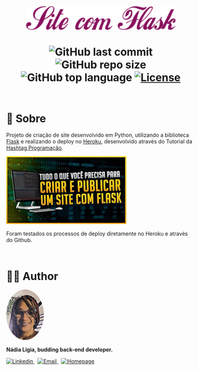 <p align="center">
  <img src=".github/logo.png" width=400 alt="Site com Flask">
</p>

<h1 align="center">
  <img alt="GitHub last commit" src="https://img.shields.io/github/last-commit/nlnadialigia/site-com-flask?color=89115E&style=plastic">

  <img alt="GitHub repo size" src="https://img.shields.io/github/repo-size/nlnadialigia/site-com-flask?color=89115E&style=plastic">

  <img alt="GitHub top language" src="https://img.shields.io/github/languages/top/nlnadialigia/site-com-flask?color=89115E&logoColor=89115E&style=plastic">
  
  <a href="./LICENSE.md">
  <img alt="License" src="https://img.shields.io/github/license/nlnadialigia/site-com-flask?color=89115E&style=plastic">
  </a>
</h1>
<br>

# 📌 Sobre

Projeto de criação de site desenvolvido em Python, utilizando a biblioteca [Flask](https://flask.palletsprojects.com/en/2.0.x/) e realizando o deploy no [Heroku](https://www.heroku.com/), desenvolvido através do Tutorial da [Hashtag Programação](https://www.youtube.com/channel/UCafFexaRoRylOKdzGBU6Pgg).

[![Watch the video](/.github/youtube.jpg)](https://youtu.be/K2ejI4z8Mbg)

Foram testados os processos de deploy diretamente no Heroku e através do Github.

<br>


# 👩‍💼 Author
<img src=".github/picture.png" width="100px;" alt="Picture"/>
<p><b>Nádia Ligia, budding back-end developer.</b></p>
<a href="https://www.linkedin.com/in/nlnadialigia/">
  <img alt="Linkedin" src="https://img.shields.io/badge/-Linkedin -89115E?style=flat&logo=Linkedin&logoColor=white&link=https://www.linkedin.com/in/nlnadialigia/" />
</a>&nbsp;
<a href="mailto:nlnadialigia@gmail.com">
  <img alt="Email" src="https://img.shields.io/badge/-Email-89115E?style=flat&logo=Gmail&logoColor=white&link=mailto:nlnadialigia@gmail.com" />
</a>&nbsp;
<a href="https://www.nlnadialigia.com">
  <img alt="Homepage" src="https://img.shields.io/badge/-Homepage-89115E" />
</a>